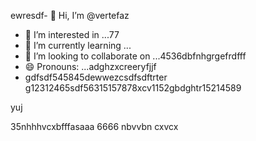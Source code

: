 ewresdf- 👋 Hi, I’m @vertefaz
- 👀 I’m interested in ...77
- 🌱 I’m currently learning ...
- 💞️ I’m looking to collaborate on ...4536dbfnhgrgefrdfff
- 😄 Pronouns: ...adghzxcreeryfjjf
- gdfsdf545845dewwezcsdfsdftrter
g12312465sdf56315157878xcv1152gbdghtr15214589
<!---fgjsf544545688521file) appears on your GitHub profile.dfa3vcb99+9dssdd
You can click the Preview link to take a look at your45 changes.gf23jhmhjjuyh05
--->yuj
35nhhhvcxbfffasaaa
6666
nbvvbn
cxvcx
